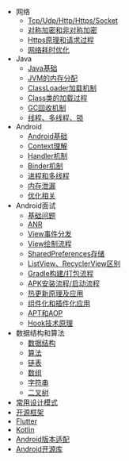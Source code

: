 - 网络
  - [Tcp/Udp/Http/Https/Socket](/internet/Tcp和Udp和Http和Https和Socket.md)
  - [对称加密和非对称加密](/internet/对称加密和非对称加密.md)
  - [Https原理和请求过程](/internet/Https原理和请求过程.md)
  - [网络耗时优化](/internet/网络耗时优化.md)
- Java
  - [Java基础](/java/Java基础.md)
  - [JVM的内存分配](/java/JVM的内存分配.md)
  - [ClassLoader加载机制](/java/ClassLoader加载机制.md)
  - [Class类的加载过程](/java/Class类的加载过程.md)
  - [GC回收机制](/java/GC回收机制.md)
  - [线程、多线程、锁](/java/线程、多线程、锁.md)
- Android
  - [Android基础](/android/Android基础.md)
  - [Context理解](/android/Context理解.md)
  - [Handler机制](/android/Handler机制.md)
  - [Binder机制](/android/Binder机制.md)
  - [进程和多线程](/android/进程和多线程.md)
  - [内存泄漏](/interview/内存泄漏.md)
  - [优化相关](/android/优化相关.md)
- Android面试
  - [基础问题](/interview/基础问题.md)
  - [ANR](/interview/ANR.md)
  - [View事件分发](/interview/View事件分发.md)
  - [View绘制流程](/interview/View绘制流程.md)
  - [SharedPreferences存储](/interview/SharedPreferences存储.md)
  - [ListView、RecyclerView区别](/interview/ListView、RecyclerView区别.md)
  - [Gradle构建/打包流程](/interview/Gradle构建和打包流程.md)
  - [APK安装流程/启动流程](/interview/APK安装流程.md)
  - [热更新原理及应用](/interview/热更新原理及应用.md)
  - [组件化和插件化应用](/interview/组件化和插件化应用.md)
  - [APT和AOP](/interview/APT和AOP.md)
  - [Hook技术原理](/interview/Hook技术原理.md)
- 数据结构和算法
  - [数据结构](/algorithm/数据结构.md)
  - [算法](/algorithm/算法.md)
  - [链表](/algorithm/链表.md)
  - [数组](/algorithm/数组.md)
  - [字符串](/algorithm/字符串.md)
  - [二叉树](/algorithm/二叉树.md)
- [常用设计模式](/one/常用设计模式.md)
- [开源框架](/one/开源框架.md)
- [Flutter](/one/Flutter.md)
- [Kotlin](/one/Kotlin.md)
- [Android版本适配](/android/Android版本适配.md)
- [Android开源库](/one/Android开源库.md)